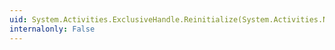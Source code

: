 ```yaml
---
uid: System.Activities.ExclusiveHandle.Reinitialize(System.Activities.NativeActivityContext)
internalonly: False
---
```

